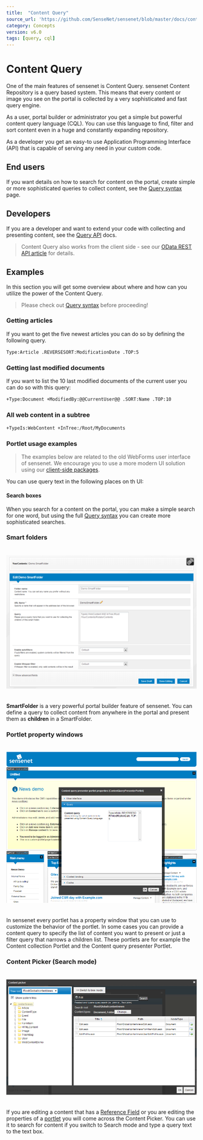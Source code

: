 ```yaml
---
title:  "Content Query"
source_url: 'https://github.com/SenseNet/sensenet/blob/master/docs/content-query.md'
category: Concepts
version: v6.0
tags: [query, cql]
---
```


# Content Query

One of the main features of sensenet is Content Query. sensenet Content Repository is a query based system. This means that every content or image you see on the portal is collected by a very sophisticated and fast query engine.

As a user, portal builder or administrator you get a simple but powerful content query language (CQL). You can use this language to find, filter and sort content even in a huge and constantly expanding repository.

As a developer you get an easy-to use Application Programming Interface (API) that is capable of serving any need in your custom code.

## End users

If you want details on how to search for content on the portal, create simple or more sophisticated queries to collect content, see the [Query syntax](query-syntax.md) page.

## Developers

If you are a developer and want to extend your code with collecting and presenting content, see the [Query API](query-api.md) docs.

> Content Query also works from the client side - see our [OData REST API article](odata-rest-api.md) for details.

## Examples

In this section you will get some overview about where and how can you utilize the power of the Content Query.

> Please check out [Query syntax](query-syntax.md) before proceeding!

### Getting articles

If you want to get the five newest articles you can do so by defining the following query.

```bash
Type:Article .REVERSESORT:ModificationDate .TOP:5
```

### Getting last modified documents

If you want to list the 10 last modified documents of the current user you can do so with this query:

```bash
+Type:Document +ModifiedBy:@@CurrentUser@@ .SORT:Name .TOP:10
```

### All web content in a subtree

```bash
+TypeIs:WebContent +InTree:/Root/MyDocuments
```

### Portlet usage examples

> The examples below are related to the old WebForms user interface of sensenet. We encourage you to use a more modern UI solution using our [client-side packages](https://www.npmjs.com/org/sensenet).

You can use query text in the following places on th UI:

#### Search boxes

When you search for a content on the portal, you can make a simple search for one word, but using the full [Query syntax](query-syntax.md) you can create more sophisticated searches.

### Smart folders

<img src="https://raw.githubusercontent.com/SenseNet/sensenet/master/docs/images/Demo-smartfolder.png" style="margin: 20px auto" />

**SmartFolder** is a very powerful portal builder feature of sensenet. You can define a query to collect content from anywhere in the portal and present them as **children** in a SmartFolder.

### Portlet property windows

<img src="https://raw.githubusercontent.com/SenseNet/sensenet/master/docs/images/QueryPortletProperties.png" style="margin: 20px auto" />

In sensenet every portlet has a property window that you can use to customize the behavior of the portlet. In some cases you can provide a content query to specify the list of content you want to present or just a filter query that narrows a children list. These portlets are for example the Content collection Portlet and the Content query presenter Portlet.

### Content Picker (Search mode)

<img src="https://raw.githubusercontent.com/SenseNet/sensenet/master/docs/images/QueryContentPicker.png" style="margin: 20px auto" />

If you are editing a content that has a [Reference Field](reference-field.md) or you are editing the properties of a [portlet](portlet.md) you will come across the Content Picker. You can use it to search for content if you switch to Search mode and type a query text to the text box.